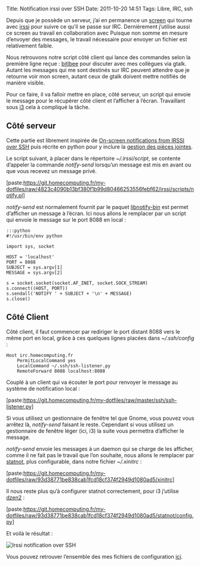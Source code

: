 Title: Notification irssi over SSH
Date: 2011-10-20 14:51
Tags: Libre, IRC, ssh

Depuis que je possède un serveur, j’ai en permanence un
[screen](https://www.gnu.org/software/screen/) qui tourne avec
[irssi](https://irssi.org/) pour suivre ce qu’il se passe sur IRC. Dernièrement
j’utilise aussi ce screen au travail en collaboration avec
Puisque non somme en mesure d’envoyer des messages, le travail nécessaire pour
envoyer un fichier est relativement faible.

Nous retrouvons notre script côté client qui lance des commandes selon la
première ligne reçue :
[bitlbee](https://www.bitlbee.org) pour discuter avec mes collègues via gtalk.
Autant les messages qui me sont destinés sur IRC peuvent attendre que je
retourne voir mon screen, autant ceux de gtalk doivent mettre notifiés de manière
visible.

Pour ce faire, il va falloir mettre en place, côté serveur, un script qui envoie
le message pour le récupérer côté client et l’afficher à l’écran. Travaillant
sous [i3](https://i3wm.org/) cela à compliqué la tâche.

## Côté serveur

Cette partie est librement inspirée de
[On-screen notifications from IRSSI over SSH](http://i.got.nothing.to/post/2010/06/21/On-screen-notifications-from-IRSSI-over-SSH)
puis récrite en python pour y inclure la [gestion des pièces
jointes](|filename|pieces-jointes-mutt-over-ssh.md).

Le script suivant, à placer dans le répertoire  *~/.irssi/script*, se contente
d’appeler la commande *notify-send* lorsqu’un message est mis en avant ou que vous
recevez un message privé.

[paste:https://git.homecomputing.fr/my-dotfiles/raw/4823c4090b13bf380f1b99d80466253556febf62/irssi/scripts/notify.pl]

*notify-send* est normalement fournit par le paquet
[libnotify-bin](https://packages.debian.org/stable/libnotify-bin) est permet
d’afficher un message à l’écran. Ici nous allons le remplacer par un script qui
envoie le message sur le port 8088 en local :

    :::python
    #!/usr/bin/env python

    import sys, socket

    HOST = 'localhost'
    PORT = 8088
    SUBJECT = sys.argv[1]
    MESSAGE = sys.argv[2]

    s = socket.socket(socket.AF_INET, socket.SOCK_STREAM)
    s.connect((HOST, PORT))
    s.sendall('NOTIFY ' + SUBJECT + '\n' + MESSAGE)
    s.close()

## Côté Client

Côté client, il faut commencer par rediriger le port distant 8088 vers le même
port en local, grâce à ces quelques lignes placées dans *~/.ssh/config* :

    Host irc.homecomputing.fr
        PermitLocalCommand yes
        LocalCommand ~/.ssh/ssh-listener.py
        RemoteForward 8088 localhost:8088

Couplé à un client qui va écouter le port pour renvoyer le message au système de
notification local :

[paste:https://git.homecomputing.fr/my-dotfiles/raw/master/ssh/ssh-listener.py]

Si vous utilisez un gestionnaire de fenêtre tel que Gnome, vous pouvez vous
arrêtez là, *notify-send* faisant le reste. Cependant si vous utilisez un
gestionnaire de fenêtre léger (ici, i3) la suite vous permettra d’afficher le message.

*notify-send* envoie les messages à un daemon qui se charge de les afficher, comme
il ne fait pas le travail que l’on souhaite, nous allons le remplacer par
[statnot](https://github.com/halhen/statnot), plus configurable, dans notre
fichier *~/.xinitrc* :

[paste:https://git.homecomputing.fr/my-dotfiles/raw/93d38771be838cab1fcd18cf374f2949d1080ad5/xinitrc]

Il nous reste plus qu’à configurer statnot correctement, pour i3 j’utilise
[dzen2](https://github.com/robm/dzen) :

[paste:https://git.homecomputing.fr/my-dotfiles/raw/93d38771be838cab1fcd18cf374f2949d1080ad5/statnot/config.py]

Et voilà le résultat :

![Irssi notification over SSH](|filename|/images/irssi-notification.png)

Vous pouvez retrouver l’ensemble des mes fichiers de configuration
[ici](https://git.homecomputing.fr/my-dotfiles/).
